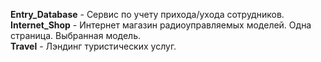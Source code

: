 <b>Entry_Database</b> - Сервис по учету прихода/ухода сотрудников. <br>
<b>Internet_Shop</b> - Интернет магазин радиоуправляемых моделей. Одна страница. Выбранная модель.<br>
<b>Travel</b> - Лэндинг туристических услуг.
